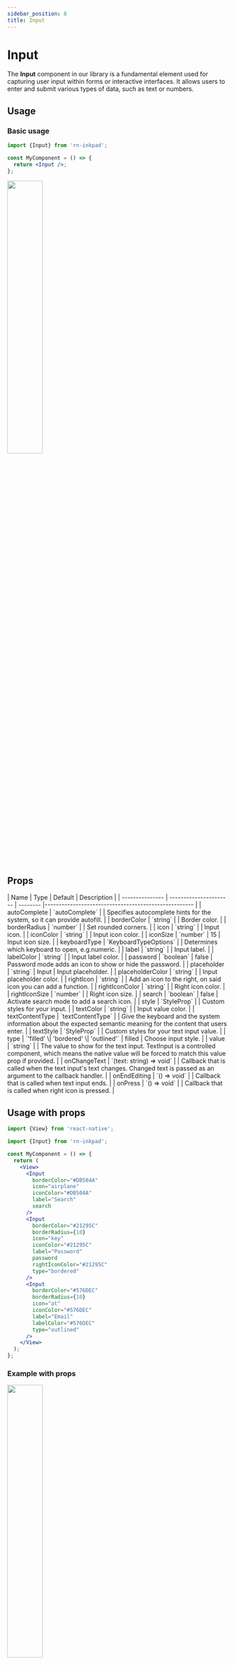 ```yaml
---
sidebar_position: 8
title: Input
---
```


# Input

The **Input** component in our library is a fundamental element used for capturing user input within forms or interactive interfaces. It allows users to enter and submit various types of data, such as text or numbers.

## Usage

### Basic usage

```jsx
import {Input} from 'rn-inkpad';

const MyComponent = () => {
  return <Input />;
};
```

<img width="40%"  src="/img/input/input-simple.png" />

## Props

<div class="table-responsive">
| Name | Type | Default | Description |
| --------------- | ---------------------- | -------- |----------------------------------------------------- |
| autoComplete | `autoComplete` | | Specifies autocomplete hints for the system, so it can provide autofill. |
| borderColor | `string` | | Border color. |
| borderRadius | `number` | | Set rounded corners. |
| icon | `string` | | Input icon. |
| iconColor | `string` | | Input icon color. |
| iconSize | `number` | 15 | Input icon size. |
| keyboardType | `KeyboardTypeOptions` | | Determines which keyboard to open, e.g.numeric. |
| label | `string` | | Input label. |
| labelColor | `string` | | Input label color. |
| password | `boolean` | false | Password mode adds an icon to show or hide the password. |
| placeholder | `string` | Input | Input placeholder. |
| placeholderColor | `string` | | Input placeholder color. |
| rightIcon | `string` | | Add an icon to the right, on said icon you can add a function. |
| rightIconColor | `string` | | Right icon color. |
| rightIconSize | `number` | | Right icon size. |
| search | `boolean` | false | Activate search mode to add a search icon. |
| style | `StyleProp<ViewStyle>` | | Custom styles for your input. |
| textColor | `string` | | Input value color. |
| textContentType | `textContentType` | | Give the keyboard and the system information about the expected semantic meaning for the content that users enter. |
| textStyle | `StyleProp<TextStyle>` | | Custom styles for your text input value. |
| type | `'filled' \| 'bordered' \| 'outlined'` | filled | Choose input style. |
| value | `string` | | The value to show for the text input. TextInput is a controlled component, which means the native value will be forced to match this value prop if provided. |
| onChangeText | `(text: string) => void` | | Callback that is called when the text input's text changes. Changed text is passed as an argument to the callback handler. |
| onEndEditing | `() => void` | | Callback that is called when text input ends. |
| onPress | `() => void` | | Callback that is called when right icon is pressed. |
</div>

## Usage with props

```jsx
import {View} from 'react-native';

import {Input} from 'rn-inkpad';

const MyComponent = () => {
  return (
    <View>
      <Input
        borderColor="#DB504A"
        icon="airplane"
        iconColor="#DB504A"
        label="Search"
        search
      />
      <Input
        borderColor="#21295C"
        borderRadius={10}
        icon="key"
        iconColor="#21295C"
        label="Password"
        password
        rightIconColor="#21295C"
        type="bordered"
      />
      <Input
        borderColor="#576DEC"
        borderRadius={10}
        icon="at"
        iconColor="#576DEC"
        label="Email"
        labelColor="#576DEC"
        type="outlined"
      />
    </View>
  );
};
```

### Example with props

<img width="40%"  src="/img/input/input-props.png" />
